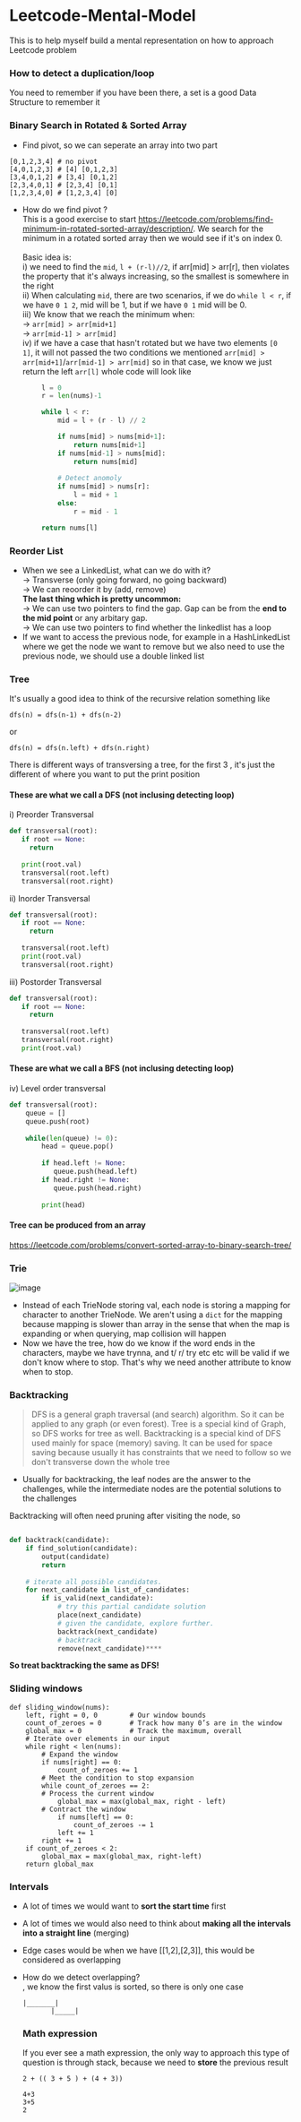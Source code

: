 # Leetcode-Mental-Model
This is to help myself build a mental representation on how to approach Leetcode problem

### How to detect a duplication/loop
You need to remember if you have been there, a set is a good Data Structure to remember it

### Binary Search in Rotated & Sorted Array
* Find pivot, so we can seperate an array into two part
```
[0,1,2,3,4] # no pivot
[4,0,1,2,3] # [4] [0,1,2,3]
[3,4,0,1,2] # [3,4] [0,1,2]
[2,3,4,0,1] # [2,3,4] [0,1]
[1,2,3,4,0] # [1,2,3,4] [0]
```
* How do we find pivot ? <br>
This is a good exercise to start https://leetcode.com/problems/find-minimum-in-rotated-sorted-array/description/. We search for the minimum in a rotated sorted array then we would see if it's on index 0. </br></br>
Basic idea is: <br>
i) we need to find the `mid`, `l + (r-l)//2`, if arr[mid] > arr[r], then violates the property that it's always increasing, so the smallest is somewhere in the right </br>
ii) When calculating `mid`, there are two scenarios, if we do `while l < r`, if we have `0 1 2`, mid will be 1, but if we have `0 1` mid will be 0. </br>
iii) We know that we reach the minimum when: </br>
-> `arr[mid] > arr[mid+1]` </br>
-> `arr[mid-1] > arr[mid]` </br>
iv) if we have a case that hasn't rotated but we have two elements `[0 1]`, it will not passed the two conditions we mentioned `arr[mid] > arr[mid+1]`/`arr[mid-1] > arr[mid]` so in that case, we know we just return the left `arr[l]`
whole code will look like
``` python
        l = 0
        r = len(nums)-1

        while l < r:
            mid = l + (r - l) // 2

            if nums[mid] > nums[mid+1]:
                return nums[mid+1]
            if nums[mid-1] > nums[mid]:
                return nums[mid] 
            
            # Detect anomoly
            if nums[mid] > nums[r]:
                l = mid + 1
            else:
                r = mid - 1

        return nums[l]
```

### Reorder List
* When we see a LinkedList, what can we do with it? </br>
-> Transverse (only going forward, no going backward) </br>
-> We can reoorder it by (add, remove) </br>
**The last thing which is pretty uncommon:** </br>
-> We can use two pointers to find the gap. Gap can be from the **end to the mid point** or any arbitary gap. </br>
-> We can use two pointers to find whether the linkedlist has a loop
* If we want to access the previous node, for example in a HashLinkedList where we get the node we want to remove but we also need to use the previous node, we should use a double linked list

### Tree
It's usually a good idea to think of the recursive relation
something like 
```
dfs(n) = dfs(n-1) + dfs(n-2)
```
or 
```
dfs(n) = dfs(n.left) + dfs(n.right)
```

There is different ways of transversing a tree, for the first 3 , it's just the different of where you want to put the print position </br>
#### These are what we call a DFS (not inclusing detecting loop)
i) Preorder Transversal
```python
def transversal(root):
   if root == None:
     return 
   
   print(root.val)
   transversal(root.left)
   transversal(root.right)
```
ii) Inorder Transversal
```python
def transversal(root):
   if root == None:
     return 
     
   transversal(root.left)
   print(root.val)
   transversal(root.right)
```
iii) Postorder Transversal
```python
def transversal(root):
   if root == None:
     return 
     
   transversal(root.left)
   transversal(root.right)
   print(root.val)
```
#### These are what we call a BFS (not inclusing detecting loop)
iv) Level order transversal
```python
def transversal(root):
    queue = []
    queue.push(root)
    
    while(len(queue) != 0):
        head = queue.pop()
        
        if head.left != None:
           queue.push(head.left)
        if head.right != None:
           queue.push(head.right)
           
        print(head)
```
#### Tree can be produced from an array
https://leetcode.com/problems/convert-sorted-array-to-binary-search-tree/

### Trie 
![image](https://github.com/lauchokyip/Leetcode-Mental-Model/assets/42656921/4f3d2e25-2756-45ab-8a9b-aa802aa29d08)
* Instead of each TrieNode storing val, each node is storing a mapping for character to another TrieNode. We aren't using a `dict` for the mapping because mapping is slower than array in the sense that when the map is expanding or when querying, map collision will happen
* Now we have the tree, how do we know if the word ends in the characters, maybe we have trynna, and t/ r/ try etc etc will be valid if we don't know where to stop. That's why we need another attribute to know when to stop.

### Backtracking
> DFS is a general graph traversal (and search) algorithm. So it can be applied to any graph (or even forest). Tree is a special kind of Graph, so DFS works for tree as well. Backtracking is a special kind of DFS used mainly for space (memory) saving. It can be used for space saving because usually it has constraints that we need to follow so we don't transverse down the whole tree
* Usually for backtracking, the leaf nodes are the answer to the challenges, while the intermediate nodes are the potential solutions to the challenges

Backtracking will often need pruning after visiting the node, so 
```python

def backtrack(candidate):
    if find_solution(candidate):
        output(candidate)
        return
    
    # iterate all possible candidates.
    for next_candidate in list_of_candidates:
        if is_valid(next_candidate):
            # try this partial candidate solution
            place(next_candidate)
            # given the candidate, explore further.
            backtrack(next_candidate)
            # backtrack
            remove(next_candidate)****
```

**So treat backtracking the same as DFS!**

### Sliding windows
```
def sliding_window(nums):
    left, right = 0, 0        # Our window bounds
    count_of_zeroes = 0       # Track how many 0’s are in the window
    global_max = 0            # Track the maximum, overall
    # Iterate over elements in our input
    while right < len(nums):
        # Expand the window 
        if nums[right] == 0:        
            count_of_zeroes += 1
        # Meet the condition to stop expansion
        while count_of_zeroes == 2:
        # Process the current window
            global_max = max(global_max, right - left)
        # Contract the window
            if nums[left] == 0:
                count_of_zeroes -= 1
            left += 1
        right += 1
    if count_of_zeroes < 2:
        global_max = max(global_max, right-left)
    return global_max
```

### Intervals
* A lot of times we would want to **sort the start time** first
* A lot of times we would also need to think about **making all the intervals into a straight line** (merging)
* Edge cases would be when we have [[1,2],[2,3]], this would be considered as overlapping
* How do we detect overlapping? </br> , we know the first valus is sorted, so there is only one case
  ```
  |_______|
         |_____|
  ```

  ### Math expression
  If you ever see a math expression, the only way to approach this type of question is through stack, because we need to **store** the previous result
  ```
  2 + (( 3 + 5 ) + (4 + 3))

  4+3
  3+5
  2
  ``` 

